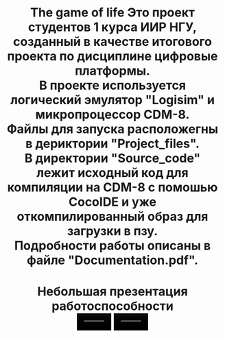 <h1 align="center">The game of life</a> 
Это проект студентов 1 курса ИИР НГУ, созданный в качестве итогового проекта по дисциплине цифровые платформы. <br>
В проекте используется логический эмулятор "Logisim" и микропроцессор CDM-8. <br>
Файлы для запуска расположегны в дериктории "Project_files". <br>
В директории "Source_code" лежит исходный код для компиляции на CDM-8 с помошью CocoIDE и уже откомпилированный образ для загрузки в пзу. <br>
Подробности работы описаны в файле "Documentation.pdf". <br>
<h1 align="center">Небольшая презентация работоспособности</a> <br>
<video height="40px" preload="auto" loop autoplay src="https://github.com/shaman1641q/The_game_of_life-cdm8-2023-22934/blob/main/Presentation/Logisim_main_iz_proekt2_2023-05-17_20-26-03_1.gif"></video>
<video height="40px" preload="auto" loop autoplay src="https://github.com/shaman1641q/The_game_of_life-cdm8-2023-22934/blob/main/Presentation\Logisim_main_iz_proekt2_2023-05-18_18-49-00.gif"></video>
